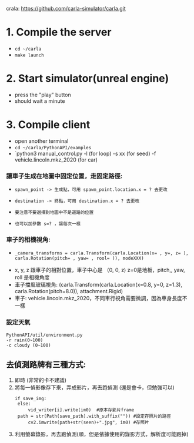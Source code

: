 crala: https://github.com/carla-simulator/carla.git

# 1. Compile the server

- `cd ~/carla`
- `make launch`

# 2. Start simulator(unreal engine)

- press the "play" button 
- should wait a minute
    

# 3. Compile client

- open another terminal
- `cd ~/carla/PythonAPI/examples`
- `python3 manual_control.py -l (for loop) -s xx (for seed) -f vehicle.lincoln.mkz_2020 (for car)





### 讓車子生成在地圖中固定位置，走固定路徑:
-     spawn_point -> 生成點，可用 spawn_point.location.x = ? 去更改
-     destination -> 終點，可用 destination.x = ? 去更改
-     要注意不要選擇到地圖中不是道路的位置
-     也可以加參數 s=? ，讓每次一樣


### 車子的相機視角:
-     _camera_transforms = carla.Transform(carla.Location(x= , y=, z= ), carla.Rotation(pitch= , yaw= , rool= )), modeXXX)
-    x, y, z 跟車子的相對位置，車子中心是 （0, 0, z) z=0是地板，pitch,, yaw, roll 是相機角度
-    車子擋風玻璃視角: (carla.Transform(carla.Location(x=0.8, y=0, z=1.3), carla.Rotation(pitch=8.0)), attachment.Rigid)
-    車子: vehicle.lincoln.mkz_2020，不同車行視角需要微調，因為車身長度不一樣

### 設定天氣
```
PythonAPI/util/environment.py 
-r rain(0~100)
-c cloudy (0~100)
```

## 去偵測路牌有三種方式:
1. 即時 (非常的卡不建議)
2. 將每一偵影像存下來，弄成影片，再去跑偵測 (還是會卡，但勉強可以)
   ```
   if save_img:
	else:
		vid_writer[i].write(im0)  #原本存影片frame
    path = str(Path(save_path).with_suffix("")) #設定存照片的路徑
		cv2.imwrite(path+str(seen)+".jpg", im0) #存照片
   ```
4. 利用螢幕錄影，再去跑偵測(順，但是依據使用的錄影方式，解析度可能跑掉)
   
